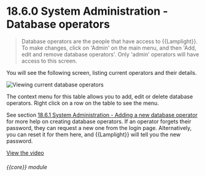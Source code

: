 # 18.6.0    System Administration - Database operators

> Database operators are the people that have access to {{Lamplight}}. To make changes, click on 'Admin' on the main menu, and then 'Add, edit and remove database operators'. Only 'admin' operators will have access to this screen. 

You will see the following screen, listing current operators and their details.

![Viewing current database operators]({{imgpath}}149a.png)

The context menu for this table allows you to add, edit or delete database operators. Right click on a row on the table to see the menu.

See section [18.6.1  System Administration - Adding a new database operator](/help/index/v/{{version}}/p/18.6.1) for more help on creating database operators. If an operator forgets their password, they can request a new one from the login page. Alternatively, you can reset it for them here, and {{Lamplight}} will tell you the new password. 

[View the video](/help/video/id/42)
###### {{core}} module

